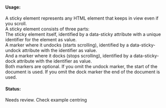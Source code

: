#### Usage:

A sticky element represents any HTML element that keeps in view even if you scroll.  
A sticky element consists of three parts:  
The sticky element itself, identified by a data-sticky attribute with a unique identifier for the element as value.  
A marker where it undocks (starts scrolling), identified by a data-sticky-undock attribute with the identifier as value.  
And a marker where it docks (stops scrolling), identified by a data-sticky-dock attribute with the identifier as value.  
Both markers are optional. If you omit the undock marker, the start of the document is used. If you omit the dock marker the end of the document is used.

#### Status:

<p class="status review">Needs review. Check example centring</p>
